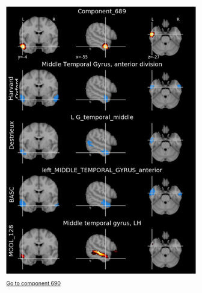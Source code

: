 


![689](preliminary/689.jpg "Component 689")

[Go to component 690](https://parietal-inria.github.io/MODL_atlas/1024/690 "Component 690")